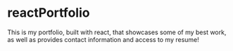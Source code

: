 # reactPortfolio
This is my portfolio, built with react, that showcases some of  my best work, as well as provides contact information and access to my resume!
